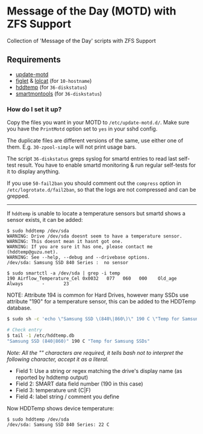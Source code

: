 # Message of the Day (MOTD) with ZFS Support

Collection of 'Message of the Day' scripts with ZFS Support

## Requirements

* [update-motd](https://launchpad.net/update-motd)
* [figlet](http://www.figlet.org/) & [lolcat](https://github.com/busyloop/lolcat) (for `10-hostname`)
* [hddtemp](https://savannah.nongnu.org/projects/hddtemp/) (for `36-diskstatus`)
* [smartmontools](https://www.smartmontools.org/) (for `36-diskstatus`)

### How do I set it up?

Copy the files you want in your MOTD to `/etc/update-motd.d/`. Make sure you have the `PrintMotd`
option set to `yes` in your sshd config.

The duplicate files are different versions of the same, use either one of them. E.g. `30-zpool-simple`
will not print usage bars.

The script `36-diskstatus` greps syslog for smartd entries to read last self-test result.
You have to enable smartd monitoring & run regular self-tests for it to display anything.

If you use `50-fail2ban` you should comment out the `compress` option in `/etc/logrotate.d/fail2ban`,
so that the logs are not compressed and can be grepped.

-----

If `hddtemp` is unable to locate a temperature sensors but smartd shows a sensor exists, it can be added:

```shell
$ sudo hddtemp /dev/sda
WARNING: Drive /dev/sda doesnt seem to have a temperature sensor.
WARNING: This doesnt mean it hasnt got one.
WARNING: If you are sure it has one, please contact me (hddtemp@guzu.net).
WARNING: See --help, --debug and --drivebase options.
/dev/sda: Samsung SSD 840 Series :  no sensor

$ sudo smartctl -a /dev/sda | grep -i temp
190 Airflow_Temperature_Cel 0x0032   077   060   000    Old_age   Always       -       23

```

NOTE: Attribute 194 is common for Hard Drives, however many SSDs use attribute "190" for a temperature sensor, this can be added to the HDDTemp database.

```bash
$ sudo sh -c 'echo \"Samsung SSD \(840\|860\)\" 190 C \"Temp for Samsung SSDs\" >> /etc/hddtemp.db'

# Check entry
$ tail -1 /etc/hddtemp.db
"Samsung SSD (840|860)" 190 C "Temp for Samsung SSDs"
```

_Note: All the "\" characters are required, it tells bash not to interpret the following character, accept it as a literal._

* Field 1: Use a string or regex matching the drive's display name (as reported by hddtemp output)
* Field 2: SMART data field number (190 in this case)
* Field 3: temperature unit (C|F)
* Field 4: label string / comment you define

Now HDDTemp shows device temperature:

```shell
$ sudo hddtemp /dev/sda
/dev/sda: Samsung SSD 840 Series: 22 C
```
